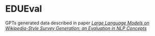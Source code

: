 # EDUEval
GPTs generated data described in paper *[Large Language Models on Wikipedia-Style Survey Generation: an Evaluation in NLP Concepts](https://arxiv.org/abs/2308.10410)*
